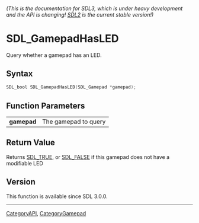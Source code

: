 ###### (This is the documentation for SDL3, which is under heavy development and the API is changing! [SDL2](https://wiki.libsdl.org/SDL2/) is the current stable version!)
# SDL_GamepadHasLED

Query whether a gamepad has an LED.

## Syntax

```c
SDL_bool SDL_GamepadHasLED(SDL_Gamepad *gamepad);

```

## Function Parameters

|                 |                      |
| --------------- | -------------------- |
| **gamepad**     | The gamepad to query |

## Return Value

Returns [SDL_TRUE](SDL_TRUE), or [SDL_FALSE](SDL_FALSE) if this gamepad
does not have a modifiable LED

## Version

This function is available since SDL 3.0.0.

----
[CategoryAPI](CategoryAPI), [CategoryGamepad](CategoryGamepad)

